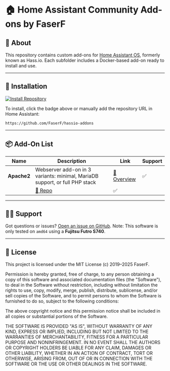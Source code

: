 # 🏠 Home Assistant Community Add-ons by FaserF

## 📖 About

This repository contains custom add-ons for [Home Assistant OS](https://www.home-assistant.io/installation/), formerly known as Hass.io. Each subfolder includes a Docker-based add-on ready to install and use.

---

## 🚀 Installation

[![Install Repository](https://my.home-assistant.io/badges/supervisor_add_addon_repository.svg)](https://my.home-assistant.io/redirect/supervisor_add_addon_repository/?repository_url=https%3A%2F%2Fgithub.com%2FFaserF%2Fhassio-addons)

To install, click the badge above or manually add the repository URL in Home Assistant:

```
https://github.com/FaserF/hassio-addons
```

---

## 📦 Add-On List

| Name                      | Description                                                                                           | Link                                                                                               | Support  |
|---------------------------|-------------------------------------------------------------------------------------------------------|----------------------------------------------------------------------------------------------------|----------|
| **Apache2**               | Webserver add-on in 3 variants: minimal, MariaDB support, or full PHP stack                          | [🔗 Overview](https://github.com/FaserF/hassio-addons/tree/master/apache2)                         | ✅        |
                                                | [🔗 Repo](https://github.com/FaserF/hassio-addons/tree/master/xqrepack)                           | ✅        |

---

## 🙋‍♂️ Support

Got questions or issues? [Open an issue on GitHub](https://github.com/FaserF/hassio-addons/issues).
Note: This software is only tested on `amd64` using a **Fujitsu Futro S740**.

---

## 📄 License

This project is licensed under the MIT License (c) 2019–2025 FaserF.

Permission is hereby granted, free of charge, to any person obtaining a copy
of this software and associated documentation files (the "Software"), to deal
in the Software without restriction, including without limitation the rights
to use, copy, modify, merge, publish, distribute, sublicense, and/or sell
copies of the Software, and to permit persons to whom the Software is
furnished to do so, subject to the following conditions:

The above copyright notice and this permission notice shall be included in all
copies or substantial portions of the Software.

THE SOFTWARE IS PROVIDED "AS IS", WITHOUT WARRANTY OF ANY KIND, EXPRESS OR
IMPLIED, INCLUDING BUT NOT LIMITED TO THE WARRANTIES OF MERCHANTABILITY,
FITNESS FOR A PARTICULAR PURPOSE AND NONINFRINGEMENT. IN NO EVENT SHALL THE
AUTHORS OR COPYRIGHT HOLDERS BE LIABLE FOR ANY CLAIM, DAMAGES OR OTHER
LIABILITY, WHETHER IN AN ACTION OF CONTRACT, TORT OR OTHERWISE, ARISING FROM,
OUT OF OR IN CONNECTION WITH THE SOFTWARE OR THE USE OR OTHER DEALINGS IN THE
SOFTWARE.